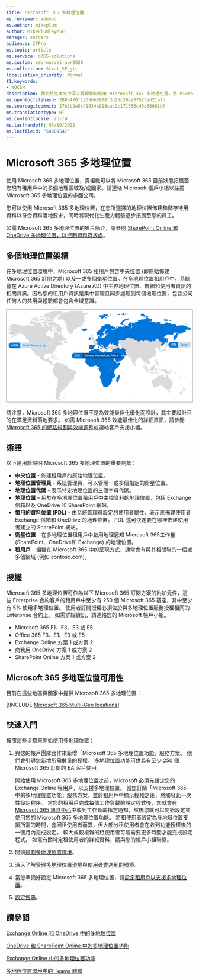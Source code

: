```yaml
---
title: Microsoft 365 多地理位置
ms.reviewer: adwood
ms.author: mikeplum
author: MikePlumleyMSFT
manager: serdars
audience: ITPro
ms.topic: article
ms.service: o365-solutions
ms.custom: seo-marvel-apr2020
ms.collection: Strat_SP_gtc
localization_priority: Normal
f1.keywords:
- NOCSH
description: 我們將在本文中深入解釋如何使用 Microsoft 365 多地理位置，將 Microsoft 365 的目前狀態拓展至多個地理區域。
ms.openlocfilehash: 2805470f1a35bb5978f3d25c30aa07523ad21afb
ms.sourcegitcommit: 27b2b2e5c41934b918cac2c171556c45e36661bf
ms.translationtype: HT
ms.contentlocale: zh-TW
ms.lasthandoff: 03/19/2021
ms.locfileid: "50909547"
---
```

# <a name="microsoft-365-multi-geo"></a>Microsoft 365 多地理位置

使用 Microsoft 365 多地理位置，貴組織可以將 Microsoft 365 目前狀態拓展至您現有租用戶中的多個地理區域及/或國家。請連絡 Microsoft 帳戶小組以註冊 Microsoft 365 多地理位置的多國公司。
  
您可以使用 Microsoft 365 多地理位置，在您所選擇的地理位置佈建和儲存待用資料以符合資料落地要求，同時將現代化生產力體驗逐步拓展至您的員工。

如需 Microsoft 365 多地理位置的影片簡介，請參閱 [SharePoint Online 和 OneDrive 多地理位置，以控制資料存放處](https://www.youtube.com/watch?v=Do9U3JuROhk)。

## <a name="multi-geo-architecture"></a>多個地理位置架構

在多地理位置環境中，Microsoft 365 租用戶包含中央位置 (即原始佈建 Microsoft 365 訂閱之處) 以及一或多個衛星位置。在多地理位置租用戶中，系統會在 Azure Active Directory (Azure AD) 中主控地理位置、群組和使用者資訊的相關資訊。因為您的租用戶資訊是集中管理且同步處理到每個地理位置，包含公司任何人的共用與體驗都會包含全域意識。

![SharePoint 系統管理中心內多地理位置地圖的螢幕擷取畫面](../media/multi-geo-world-map.png)

請注意，Microsoft 365 多地理位置不是為效能最佳化優化而設計，其主要設計目的在滿足資料落地要求。 如需 Microsoft 365 效能最佳化的詳細資訊，請參閱 [Microsoft 365 的網路規劃與效能調整](https://support.office.com/article/e5f1228c-da3c-4654-bf16-d163daee8848)或連絡客戶支援小組。

## <a name="terminology"></a>術語

以下是用於說明 Microsoft 365 多地理位置的重要詞彙：

- **中央位置** - 佈建租用戶的原始地理位置。
- **地理位置管理員** - 系統管理員，可以管理一或多個指定的衛星位置。
- **地理位置代碼** - 表示特定地理位置的三個字母代碼。
- **地理位置** – 用於在多地理位置租用戶中主控資料的地理位置，包括 Exchange 信箱以及 OneDrive 和 SharePoint 網站。
- **慣用的資料位置 (PDL)** - 由系統管理員設定的使用者屬性，表示應佈建使用者 Exchange 信箱和 OneDrive 的地理位置。 PDL 還可決定要在哪裡佈建使用者建立的 SharePoint 網站。
- **衛星位置** – 在多地理位置租用戶中啟用地理感知 Microsoft 365工作量 (SharePoint、OneDrive和 Exchange) 的地理位置。
- **租用戶** – 組織在 Microsoft 365 中的呈現方式，通常會有與其相關聯的一個或多個網域 (例如 contoso.com)。

## <a name="licensing"></a>授權

Microsoft 365 多地理位置可作為以下 Microsoft 365 訂閱方案的附加元件，這些 Enterprise 合約客戶的租用戶中至少有 250 個 Microsoft 365 基座，其中至少有 5% 使用多地理位置。 使用者訂閱授權必須位於與多地理位置服務授權相同的 Enterprise 合約上。 如需詳細資訊，請連絡您的 Microsoft 帳戶小組。

- Microsoft 365 F1、F3、E3 或 E5
- Office 365 F3、E1、E3 或 E5
- Exchange Online 方案 1 或方案 2
- 商務用 OneDrive 方案 1 或方案 2
- SharePoint Online 方案 1 或方案 2

## <a name="microsoft-365-multi-geo-availability"></a>Microsoft 365 多地理位置可用性

目前在這些地區與國家中提供 Microsoft 365 多地理位置：

[!INCLUDE [Microsoft 365 Multi-Geo locations](../includes/microsoft-365-multi-geo-locations.md)]

## <a name="getting-started"></a>快速入門

按照這些步驟來開始使用多地理位置：

1. 與您的帳戶團隊合作來新增「Microsoft 365 多地理位置功能」服務方案。 他們會引導您新增所需數量的授權。 多地理位置功能可供具有至少 250 個 Microsoft 365 訂閱的 EA 客戶使用。

   開始使用 Microsoft 365 多地理位置之前，Microsoft 必須先設定您的 Exchange Online 租用戶，以支援多地理位置。 當您訂購「Microsoft 365 中的多地理位置功能」服務方案，並於租用戶中顯示授權之後，將觸發此一次性設定程序。 當您的租用戶完成每個工作負載的設定程式後，您就會在 [Microsoft 365 訊息中心](https://support.office.com/article/38FB3333-BFCC-4340-A37B-DEDA509C2093)中收到工作負載指定通知，然後您就可以開始設定並使用您的 Microsoft 365 多地理位置功能。 將租使用者設定為多地域位置支援所需的時間，會因租使用者而異，但大部分租使用者會在收到功能授權後的一個月內完成設定。 較大或較複雜的租使用者可能需要更多時間才能完成設定程式。 如需有關特定租使用者的詳細資料，請與您的帳戶小組聯繫。

2. 閱讀[規劃多地理位置環境](plan-for-multi-geo.md)。

3. 深入了解[管理多地理位置環境](administering-a-multi-geo-environment.md)與[使用者會遇到的環境](multi-geo-user-experience.md)。

4. 當您準備好設定 Microsoft 365 多地理位置，請[設定租用戶以支援多地理位置](multi-geo-tenant-configuration.md)。

5. [設定搜尋](configure-search-for-multi-geo.md)。

## <a name="see-also"></a>請參閱

[Exchange Online 和 OneDrive 中的多地理位置](https://Aka.ms/GoMultiGeo)

[OneDrive 和 SharePoint Online 中的多地理位置功能](multi-geo-capabilities-in-onedrive-and-sharepoint-online-in-microsoft-365.md)

[Exchange Online 中的多地理位置功能](multi-geo-capabilities-in-exchange-online.md)

[多地理位置環境中的 Teams 體驗](/microsoftteams/teams-experience-o365odb-spo-multi-geo)